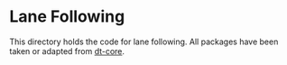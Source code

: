 # Lane Following

This directory holds the code for lane following.
All packages have been taken or adapted
from [dt-core](https://github.com/duckietown/dt-core).

